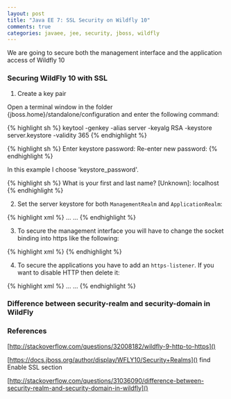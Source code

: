 ```yaml
---
layout: post
title: "Java EE 7: SSL Security on Wildfly 10"
comments: true
categories: javaee, jee, security, jboss, wildfly
---
```


We are going to secure both the management interface and the application access of Wildfly 10 <!--more-->

### Securing WildFly 10 with SSL 

1) Create a key pair

Open a terminal window in the folder {jboss.home}/standalone/configuration and enter the following command:

{% highlight sh %}
keytool -genkey -alias server -keyalg RSA -keystore server.keystore -validity 365
{% endhighlight %}

{% highlight sh %}
Enter keystore password:
Re-enter new password:
{% endhighlight %}

In this example I choose 'keystore_password'.

{% highlight sh %}
What is your first and last name?
  [Unknown]:  localhost
{% endhighlight %}

2) Set the server keystore for both `ManagementRealm` and `ApplicationRealm`:

{% highlight xml %}
...
<security-realm name="ApplicationRealm">
<server-identities>
	<ssl>
		<keystore path="server.keystore" relative-to="jboss.server.config.dir" keystore-password="keystore_password" alias="server" key-password="key_password"/>
    </ssl>
</server-identities>
...
{% endhighlight %}


3) To secure the management interface you will have to change the socket binding into https like the following:

{% highlight xml %}
<management-interfaces>
	<http-interface security-realm="ManagementRealm" http-upgrade-enabled="true">
    	<socket-binding https="management-https"/>
    </http-interface>
</management-interfaces>
{% endhighlight %}


4) To secure the applications you have to add an `https-listener`. If you want to disable HTTP then delete it:

{% highlight xml %}
...
<subsystem xmlns="urn:jboss:domain:undertow:3.0">
    <buffer-cache name="default"/>
    <server name="default-server">
        <http-listener name="default" socket-binding="http" redirect-socket="https"/>
        <https-listener name="defaultssl" security-realm="ApplicationRealm" socket-binding="https"/>
        <host name="default-host" alias="localhost">
            <location name="/" handler="welcome-content"/>
            <filter-ref name="server-header"/>
            <filter-ref name="x-powered-by-header"/>
        </host>
    </server>
...
{% endhighlight %}

### Difference between security-realm and security-domain in WildFly




### References

[http://stackoverflow.com/questions/32008182/wildfly-9-http-to-https]()

[https://docs.jboss.org/author/display/WFLY10/Security+Realms]() find Enable SSL section

[http://stackoverflow.com/questions/31036090/difference-between-security-realm-and-security-domain-in-wildfly]()







